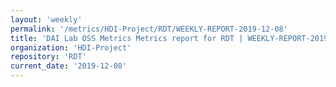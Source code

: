 ```yaml
---
layout: 'weekly'
permalink: '/metrics/HDI-Project/RDT/WEEKLY-REPORT-2019-12-08'
title: 'DAI Lab OSS Metrics Metrics report for RDT | WEEKLY-REPORT-2019-12-08'
organization: 'HDI-Project'
repository: 'RDT'
current_date: '2019-12-08'
---
```

